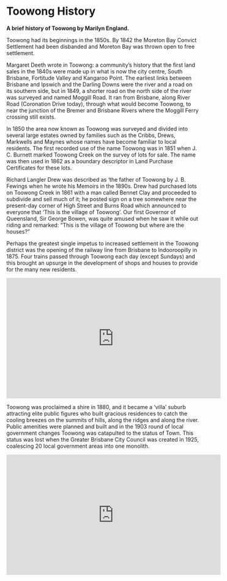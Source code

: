# Toowong History

**A brief history of Toowong by Marilyn England.**

Toowong had its beginnings in the 1850s. By 1842 the Moreton Bay Convict Settlement had been disbanded and Moreton Bay was thrown open to free settlement.

Margaret Deeth wrote in Toowong: a community’s history that the first land sales in the 1840s were made up in what is now the city centre, South Brisbane, Fortitude Valley and Kangaroo Point. The earliest links between Brisbane and Ipswich and the Darling Downs were the river and a road on its southern side, but in 1849, a shorter road on the north side of the river was surveyed and named Moggill Road. It ran from Brisbane, along River Road (Coronation Drive today), through what would become Toowong, to near the junction of the Bremer and Brisbane Rivers where the Moggill Ferry crossing still exists.

In 1850 the area now known as Toowong was surveyed and divided into several large estates owned by families such as the Cribbs, Drews, Markwells and Maynes whose names have become familiar to local residents. The first recorded use of the name Toowong was in 1851 when J. C. Burnett marked Toowong Creek on the survey of lots for sale. The name was then used in 1862 as a boundary descriptor in Land Purchase Certificates for these lots.

Richard Langler Drew was described as ‘the father of Toowong by J. B. Fewings when he wrote his Memoirs in the 1890s. Drew had purchased lots on Toowong Creek in 1861 with a man called Bennet Clay and proceeded to subdivide and sell much of it; he posted sign on a tree somewhere near the present-day corner of High Street and Burns Road which announced to everyone that ‘This is the village of Toowong’. Our first Governor of Queensland, Sir George Bowen, was quite amused when he saw it while out riding and remarked: “This is the village of Toowong but where are the houses?”

Perhaps the greatest single impetus to increased settlement in the Toowong district was the opening of the railway line from Brisbane to Indooroopilly in 1875. Four trains passed through Toowong each day (except Sundays) and this brought an upsurge in the development of shops and houses to provide for the many new residents.


<div class="video-wrapper">

<iframe width="560" height="315" src="https://www.youtube.com/embed/KjgmadlU4Z8?start=4" title="YouTube video player" frameborder="0" allow="accelerometer; autoplay; clipboard-write; encrypted-media; gyroscope; picture-in-picture" allowfullscreen></iframe>

</div>

Toowong was proclaimed a shire in 1880, and it became a ‘villa’ suburb attracting elite public figures who built gracious residences to catch the cooling breezes on the summits of hills, along the ridges and along the river. Public amenities were planned and built and in the 1903 round of local government changes Toowong was catapulted to the status of Town. This status was lost when the Greater Brisbane City Council was created in 1925, coalescing 20 local government areas into one monolith.

<div class="video-wrapper">

<iframe width="560" height="315" src="https://www.youtube.com/embed/ItI7i6hs0PA?start=4" title="YouTube video player" frameborder="0" allow="accelerometer; autoplay; clipboard-write; encrypted-media; gyroscope; picture-in-picture" allowfullscreen></iframe>

</div>

